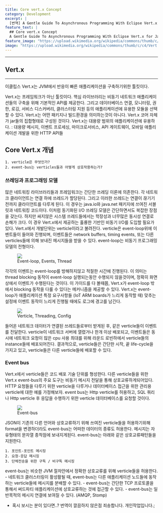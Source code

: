 ```yaml
---
title: Core vert.x Concept
category: Development
excerpt: |
  [번역] A Gentle Guide To Asynchronous Programming With Eclipse Vert.x for Java Developers: Core vert.x Concept Summary.
feature_text: |
  ## Core vert.x Concept
  A Gentle Guide To Asynchronous Programming With Eclipse Vert.x for Java Developers: Core vert.x Concept Summary
feature_image: "https://upload.wikimedia.org/wikipedia/commons/thumb/c/c4/Vert.x_Logo.svg/1200px-Vert.x_Logo.svg.png"
image: "https://upload.wikimedia.org/wikipedia/commons/thumb/c/c4/Vert.x_Logo.svg/1200px-Vert.x_Logo.svg.png"
---
```


---
## Vert.x
---

  이클립스 Vert.x는 JVM에서 반응이 빠른 애플리케이션을 구축하기위한 툴킷이다.

  Vert.x는 프레임워크가 아닌 툴킷이다.
  핵심 라이브러리는 비동기 네트워크 애플리케이션들의 구축을 위해 기본적인 API를 제공한다.
  그리고 데이터베이스 연결, 모니터링, 권한, 로깅, 서비스 디스커버리, 클러스터링 지원 등의 애플리케이션에 유용한 모듈을 선택할 수 있다.
  Vert.x는 어떤 패키지나 빌드환경을 의미하는것이 아니다.
  Vert.x 코어 자체가 jar들의 집합형태로 구성된 것이다.
  Vert.x는 대용량 범위의 애플리케이션에 유용하다. : 대용량 메시지, 이벤트 프로세싱, 마이크로서비스, API 게이트웨이, 모바일 애플리케이션 개발을 위한 HTTP API들

## Core Vert.x 개념

    1. verticle은 무엇인가?
    2. event-bus는 verticles들과 어떻게 상호작용하는가?

### 쓰레딩과 프로그래밍 모델

  많은 네트워킹 라이브러리들과 프레임워크는 간단한 쓰레딩 이론에 의존한다.
  각 네트워크 클라이언트는 연결 하에 쓰레드가 할당된다. 그리고 이러한 쓰레드는 연결이 끊기기 전까지 클라이언트를 다루게 된다.
  이 경우는 java.io와 java.net 패키지에 쓰여진 서블릿과 네트워킹 코드이다.
  이처럼 동기화된 I/O 쓰레딩 모델은 간단하면서도 복잡한 장점을 갖는다.
  하지만 싸지않은 시스템 쓰레드들에서는 학장성과 너무많은 동시성 연결로 손해가 크다.
  이 경우 Vert.x에서 제공하는 훌륭한 기반인 비동기 I/O를 도입할 필요가 있다.
  Vert.x에서 개발단위는 verticle이라고 불려진다.
  verticle은 event-loop위에 이벤트들이 들어와 진행되며, 이벤트들은 network buffers, timing events, 또는 다른 verticles들에 의해 보내진 메시지들을 받을 수 있다. event-loop는 비동기 프로그래밍 모델의 전형이다.

  <figure>
    <img src="http://vertx.io/docs/guide-for-java-devs/intro/images/event-loop.png"/>
    <figcaption>Event-loop, Events, Thread</figcaption>
  </figure>

  각각의 이벤트는 event-loop를 방해하지않고 적절한 시간에 진행된다. 이 의미는 thread blocking 동작이 event-loop 실행되는동안 수행되지 않을것이며, 정확히 화면상에서 이벤트가 수행된다는 것이다. 이 가이드를 다 볼때쯤, Vert.x가 event-loop 밖에서 blocking 동작을 다룰 수 있다는 메커니즘을 제공할 수 있다. Vert.x는 event-loop가 애플리케이션 특정 요구사항들 (IoT ARM boards가 느리게 동작할 때) 맞추는 설정에 이벤트 동작이 느리게 진행될 때에도 로그에 경고를 남긴다.

  <figure>
  	<img src="http://vertx.io/docs/guide-for-java-devs/intro/images/verticle-threading-config.png">
  	<figcaption>Verticle, Threading, Config</figcaption>
  </figure>

  들어온 네트워크 데이터가 연결된 쓰레드들로부터 받게된 후, 같은 verticle들이 이벤트를 전달한다.
  verticle이 네트워크 서버에 열렸거나 한개 이상 배포되고, 이벤트들은 동시에 네트워크 요청이 많은 cpu 사용 최대를 위해
  라운드 로빈하에서 verticle들의 instance들에 배포되어진다.
  결과적으로, verticle들은 간단한 시작, 끝 life-cycle을 가지고 있고, verticle들은 다른 verticle들에 배포할 수 있다.

### Event bus

  Vert.x에서 verticle들은 코드 배포 기술 단위를 형성한다. 다른 verticle들을 위한 Vert.x event-bus의 주요 도구는 비동기 메시지 전달을 통해 상호교류하게되어있다.
  HTTP 요청들을 다루기 위한 verticle을 다루거나 데이터베이스 접근을 위한 관리용 verticle에 대한 예를 가정해보자.
  event bus는 Http verticle를 허용하고, SQL 쿼리나 Http verticle 후 응답을 수행하기 위한 verticle 데이터베이스를 요청할 것이다.

  <figure>
  	<img src="http://vertx.io/docs/guide-for-java-devs/intro/images/event-bus.png">
  	<figcaption>Event-bus</figcaption>
  </figure>

  JSON이 기존의 다른 언어와 상호교류하기 위해 쓰여진 verticle들을 허용하기위해 format을 변경하더라도 event-bus는 어떠한 데이터의 종류도 허용한다.
  메시지는 자유형태의 문자열 종착점에 보내지게된다. event-bus는 아래와 같은 상호교류패턴들을 지원한다.

    1. 포인트-포인트 메시징
    2. 요청-응답 메시징
    3. 단체전송을 위한 구독 / 비구독 메시징

  event-bus는 비슷한 JVM 절차안에서 정확한 상호교류를 위해 verticle들을 허용한다.
    - 네트워크 클러스터링이 활성활될 때, event-bus는 다른 애플리케이션 노드들에 동작하는 verticle들에 메시지를 분배할 수 있다.
    - event-bus는 간단한 TCP 프로토콜을 통해서 써드파티 애플리케이션에 상호교류하는 것에 접근할 수 있다.
    - event-bus는 일반목적의 메시지 연결에 보여질 수 있다. (AMQP, Stomp)

  * 혹시 보시는 분이 있다면..? 번역이 깔끔하지 않은점 죄송합니다. 개인작업입니다.;

